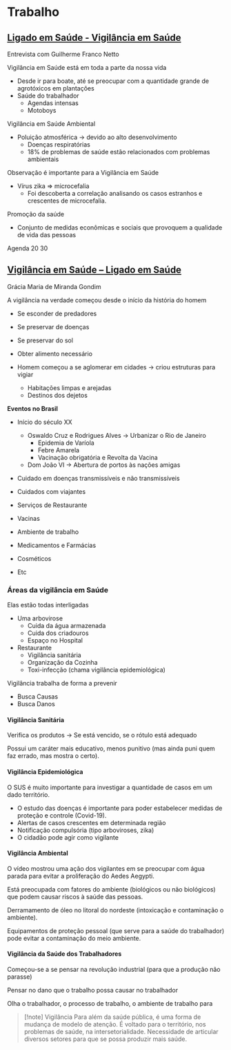 # Trabalho

## [Ligado em Saúde - Vigilância em Saúde](https://www.youtube.com/watch?v=1zfM9zqIXKw&t=533s)

Entrevista com Guilherme Franco Netto

Vigilância em Saúde está em toda a parte da nossa vida
- Desde ir para boate, até se preocupar com a quantidade grande de agrotóxicos em plantações
- Saúde do trabalhador
	- Agendas intensas
	- Motoboys

Vigilância em Saúde Ambiental
- Poluição atmosférica -> devido ao alto desenvolvimento
	- Doenças respiratórias
	- 18% de problemas de saúde estão relacionados com problemas ambientais



Observação é importante para a Vigilância em Saúde
- Vírus zika => microcefalia
	- Foi descoberta a correlação analisando os casos estranhos e crescentes de microcefalia.

Promoção da saúde
- Conjunto de medidas econômicas e sociais que provoquem a qualidade de vida das pessoas


Agenda 20 30

## [Vigilância em Saúde – Ligado em Saúde](https://www.youtube.com/watch?v=CPOC1Lu0ySQ)
Grácia Maria de Miranda Gondim

A vigilância na verdade começou desde o início da história do homem
- Se esconder de predadores
- Se preservar de doenças
- Se preservar do sol
- Obter alimento necessário


- Homem começou a se aglomerar em cidades -> criou estruturas para vigiar
	- Habitações limpas e arejadas
	- Destinos dos dejetos

**Eventos no Brasil**
- Início do século XX
	- Oswaldo Cruz e Rodrigues Alves -> Urbanizar o Rio de Janeiro
		- Epidemia de Varíola
		- Febre Amarela
		- Vacinação obrigatória e Revolta da Vacina
	- Dom João VI -> Abertura de portos às nações amigas


- Cuidado em doenças transmissíveis e não transmissíveis
- Cuidados com viajantes
- Serviços de Restaurante
- Vacinas
- Ambiente de trabalho
- Medicamentos e Farmácias
- Cosméticos
- Etc


### Áreas da vigilância em Saúde

Elas estão todas interligadas
- Uma arbovirose
	- Cuida da água armazenada
	- Cuida dos criadouros
	- Espaço no Hospital
- Restaurante
	- Vigilância sanitária
	- Organização da Cozinha
	- Toxi-infecção (chama vigilância epidemiológica)


Vigilância trabalha de forma a prevenir
- Busca Causas
- Busca Danos


#### Vigilância Sanitária
Verifica os produtos -> Se está vencido, se o rótulo está adequado

Possui um caráter mais educativo, menos punitivo (mas ainda puni quem faz errado, mas mostra o certo).


#### Vigilância Epidemiológica
O SUS é muito importante para investigar a quantidade de casos em um dado território.

- O estudo das doenças é importante para poder estabelecer medidas de proteção e controle (Covid-19).
- Alertas de casos crescentes em determinada região
- Notificação compulsória (tipo arboviroses, zika)
- O cidadão pode agir como vigilante


#### Vigilância Ambiental
O vídeo mostrou uma ação dos vigilantes em se preocupar com água parada para evitar a proliferação do Aedes Aegypti.

Está preocupada com fatores do ambiente (biológicos ou não biológicos) que podem causar riscos à saúde das pessoas.

Derramamento de óleo no litoral do nordeste (intoxicação e contaminação o ambiente).


Equipamentos de proteção pessoal (que serve para a saúde do trabalhador) pode evitar a contaminação do meio ambiente.


#### Vigilância da Saúde dos Trabalhadores
Começou-se a se pensar na revolução industrial (para que a produção não parasse)

Pensar no dano que o trabalho possa causar no trabalhador


Olha o trabalhador, o processo de trabalho, o ambiente de trabalho para



>[!note] Vigilância
>Para além da saúde pública, é uma forma de mudança de modelo de atenção. É voltado para o território, nos problemas de saúde, na intersetorialidade. Necessidade de articular diversos setores para que se possa produzir mais saúde.

